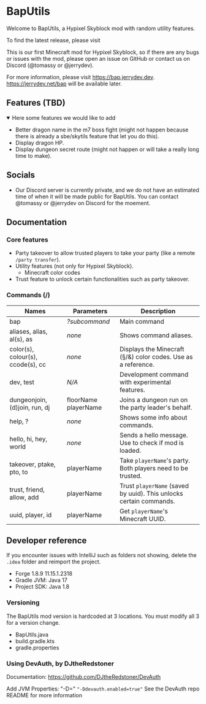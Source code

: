 # BapUtils

Welcome to BapUtils, a Hypixel Skyblock mod with random utility features.

To find the latest release, please visit

This is our first Minecraft mod for Hypixel Skyblock, so if there are any bugs or issues with the mod, please open an
issue on
GitHub or contact us on Discord (@tomassy or @jerrydev).

For more information, please visit <https://bap.jerrydev.dev>. <https://jerrydev.net/bap> will be available later.

## Features (TBD)

<details open>
  <summary>Here some features we would like to add</summary>

- Better dragon name in the m7 boss fight (might not happen because there is already a sbe/skytils feature that let you
  do this).
- Display dragon HP.
- Display dungeon secret route (might not happen or will take a really long time to make).

</details>

## Socials

- Our Discord server is currently private, and we do not have an estimated time of when it will be made public for
  BapUtils. You can contact @tomassy or @jerrydev on Discord for the moement.

## Documentation

### Core features

- Party takeover to allow trusted players to take your party (like a remote `/party transfer`).
- Utility features (not only for Hypixel Skyblock).
    - Minecraft color codes
- Trust feature to unlock certain functionalities such as party takeover.

### Commands (/)

| Names                             | Parameters           | Description                                                        |
|-----------------------------------|----------------------|--------------------------------------------------------------------|
| bap                               | *?subcommand*        | Main command                                                       |
| aliases, alias, al(s), as         | *none*               | Shows command aliases.                                             |
| color(s), colour(s), ccode(s), cc | *none*               | Displays the Minecraft (§/&) color codes. Use as a reference.      |
| dev, test                         | *N/A*                | Development command with experimental features.                    |
| dungeonjoin, (d)join, run, dj     | floorName playerName | Joins a dungeon run on the party leader's behalf.                  |
| help, ?                           | *none*               | Shows some info about commands.                                    |
| hello, hi, hey, world             | *none*               | Sends a hello message. Use to check if mod is loaded.              |
| takeover, ptake, pto, to          | playerName           | Take `playerName`'s party. Both players need to be trusted.        |
| trust, friend, allow, add         | playerName           | Trust `playerName` (saved by uuid). This unlocks certain commands. |
| uuid, player, id                  | playerName           | Get `playerName`'s Minecraft UUID.                                 |

## Developer reference

If you encounter issues with IntelliJ such as folders not showing, delete the `.idea` folder and reimport the project.

- Forge 1.8.9 11.15.1.2318
- Gradle JVM: Java 17
- Project SDK: Java 1.8

### Versioning

The BapUtils mod version is hardcoded at 3 locations. You must modify all 3 for a version change.

- BapUtils.java
- build.gradle.kts
- gradle.properties

### Using DevAuth, by DJtheRedstoner

Documentation: <https://github.com/DJtheRedstoner/DevAuth>

Add JVM Properties: "-D<propertyName>=<value>"
`"-Ddevauth.enabled=true"`
See the DevAuth repo README for more information
